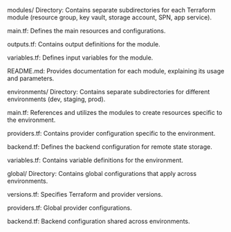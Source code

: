 modules/ Directory: Contains separate subdirectories for each Terraform module (resource group, key vault, storage account, SPN, app service).

main.tf: Defines the main resources and configurations.

outputs.tf: Contains output definitions for the module.

variables.tf: Defines input variables for the module.

README.md: Provides documentation for each module, explaining its usage and parameters.

environments/ Directory: Contains separate subdirectories for different environments (dev, staging, prod).

main.tf: References and utilizes the modules to create resources specific to the environment.

providers.tf: Contains provider configuration specific to the environment.

backend.tf: Defines the backend configuration for remote state storage.

variables.tf: Contains variable definitions for the environment.

global/ Directory: Contains global configurations that apply across environments.

versions.tf: Specifies Terraform and provider versions.

providers.tf: Global provider configurations.

backend.tf: Backend configuration shared across environments.